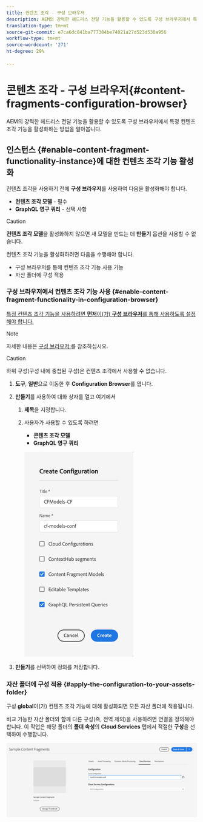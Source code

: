 ```yaml
---
title: 컨텐츠 조각 - 구성 브라우저
description: AEM의 강력한 헤드리스 전달 기능을 활용할 수 있도록 구성 브라우저에서 특정 컨텐츠 조각 기능을 활성화하는 방법을 알아봅니다.
translation-type: tm+mt
source-git-commit: e7ca6dc841ba777384be74021a27d523d530a956
workflow-type: tm+mt
source-wordcount: '271'
ht-degree: 29%

---
```



# 콘텐츠 조각 - 구성 브라우저{#content-fragments-configuration-browser}

AEM의 강력한 헤드리스 전달 기능을 활용할 수 있도록 구성 브라우저에서 특정 컨텐츠 조각 기능을 활성화하는 방법을 알아봅니다.

## 인스턴스 {#enable-content-fragment-functionality-instance}에 대한 컨텐츠 조각 기능 활성화

컨텐츠 조각을 사용하기 전에 **구성 브라우저**&#x200B;를 사용하여 다음을 활성화해야 합니다.

* **컨텐츠 조각 모델**  - 필수
* **GraphQL 영구 쿼리**  - 선택 사항

>[!CAUTION]
>
>**컨텐츠 조각 모델**&#x200B;을 활성화하지 않으면 새 모델을 만드는 데 **만들기** 옵션을 사용할 수 없습니다.

컨텐츠 조각 기능을 활성화하려면 다음을 수행해야 합니다.

* 구성 브라우저를 통해 컨텐츠 조각 기능 사용 가능
* 자산 폴더에 구성 적용

### 구성 브라우저에서 컨텐츠 조각 기능 사용 {#enable-content-fragment-functionality-in-configuration-browser}

[특정 컨텐츠 조각 기능을 사용하려면 **먼저**&#x200B;이(가) **구성 브라우저**&#x200B;를 통해 사용하도록 설정해야 합니다.](#creating-a-content-fragment-model)

>[!NOTE]
>
>자세한 내용은 [구성 브라우저:](/help/implementing/developing/introduction/configurations.md#using-configuration-browser)를 참조하십시오.

>[!CAUTION]
>
>하위 구성(구성 내에 중첩된 구성)은 컨텐츠 조각에서 사용할 수 없습니다.

1. **도구**, **일반**&#x200B;으로 이동한 후 **Configuration Browser**&#x200B;를 엽니다.

1. **만들기**&#x200B;를 사용하여 대화 상자를 열고 여기에서

   1. **제목**&#x200B;을 지정합니다.
   1. 사용자가 사용할 수 있도록 하려면
      * **콘텐츠 조각 모델**
      * **GraphQL 영구 쿼리**

      ![구성 정의](assets/cfm-conf-01.png)


1. **만들기**&#x200B;를 선택하여 정의를 저장합니다.

<!-- 1. Select the location appropriate to your website. -->

### 자산 폴더에 구성 적용 {#apply-the-configuration-to-your-assets-folder}

구성 **global**&#x200B;이(가) 컨텐츠 조각 기능에 대해 활성화되면 모든 자산 폴더에 적용됩니다.

비교 가능한 자산 폴더와 함께 다른 구성(즉, 전역 제외)을 사용하려면 연결을 정의해야 합니다. 이 작업은 해당 폴더의 **폴더 속성**&#x200B;의 **Cloud Services** 탭에서 적절한 **구성**&#x200B;을 선택하여 수행합니다.

![구성 적용](assets/cfm-conf-02.png)